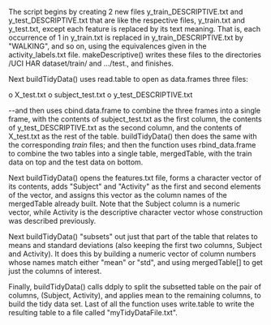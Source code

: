 The script begins by creating 2 new files y_train_DESCRIPTIVE.txt and
y_test_DESCRIPTIVE.txt that are like the respective files, y_train.txt
and y_test.txt, except each feature is replaced by its text meaning.
That is, each occurrence of 1 in y_train.txt is replaced in
y_train_DESCRIPTIVE.txt by "WALKING", and so on, using the
equivalences given in the activity_labels.txt file.  makeDescriptive()
writes these files to the directories /UCI HAR dataset/train/ and
.../test., and finishes.

Next buildTidyData() uses read.table to open as data.frames three
files:

 o X_test.txt
 o subject_test.txt
 o y_test_DESCRIPTIVE.txt

--and then uses cbind.data.frame to combine the three frames into a
single frame, with the contents of subject_test.txt as the first
column, the contents of y_test_DESCRIPTIVE.txt as the second column,
and the contents of X_test.txt as the rest of the table.
buildTidyData() then does the same with the corresponding _train_
files; and then the function uses rbind_data.frame to combine the two
tables into a single table, mergedTable, with the train data on top
and the test data on bottom.

Next buildTidyData() opens the features.txt file, forms a character
vector of its contents, adds "Subject" and "Activity" as the first and
second elements of the vector, and assigns this vector as the column
names of the mergedTable already built.  Note that the Subject column
is a numeric vector, while Activity is the descriptive character
vector whose construction was described previously.

Next buildTidyData() "subsets" out just that part of the table that
relates to means and standard deviations (also keeping the first two
columns, Subject and Activity).  It does this by building a numeric
vector of column numbers whose names match either "mean" or "std", and
using mergedTable[<the column-number vector just described>] to get
just the columns of interest.

Finally, buildTidyData() calls ddply to split the subsetted table on
the pair of columns, (Subject, Activity), and applies mean to the
remaining columns, to build the tidy data set.  Last of all the
function uses write.table to write the resulting table to a file
called "myTidyDataFile.txt".
